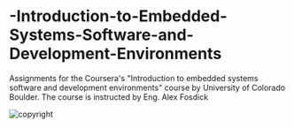 # -Introduction-to-Embedded-Systems-Software-and-Development-Environments


Assignments for the Coursera's "Introduction to embedded systems software and development environments" course by University of Colorado Boulder. The course is instructed by Eng. Alex Fosdick

![copyright](https://user-images.githubusercontent.com/97694540/161579900-e7defd58-c1e6-40d1-82b8-652829c32c09.png)
